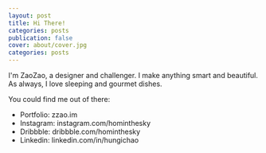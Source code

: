 ```yaml
---
layout: post
title: Hi There!
categories: posts
publication: false
cover: about/cover.jpg
categories: posts
---
```


I'm ZaoZao, a designer and challenger. I make anything smart and beautiful. As always, I love sleeping and gourmet dishes.

You could find me out of there:

- Portfolio: zzao.im
- Instagram: instagram.com/hominthesky
- Dribbble: dribbble.com/hominthesky
- Linkedin: linkedin.com/in/hungichao
